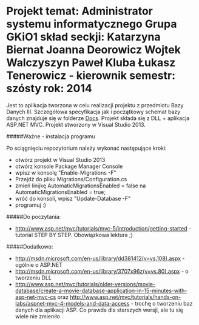 ﻿Projekt temat: Administrator systemu informatycznego
Grupa GKiO1
skład seckji: Katarzyna Biernat
	      Joanna Deorowicz
	      Wojtek Walczyszyn
	      Paweł Kluba
	      Łukasz Tenerowicz - kierownik
semestr: szósty
rok:     2014
=================

Jest to aplikacja tworzona w celu realizacji projektu z przedmiotu Bazy Danych III. Szczegółowa specyfikacja jak i początkowy schemat bazy danych znajduje się w folderze [Docs](https://github.com/konkit/UserManagementDLL/tree/master/Docs).
Projekt składa się z DLL + aplikacja ASP.NET MVC.
Projekt stworzony w Visual Studio 2013.


#####Ważne - instalacja programu

Po sciągnięciu repozytorium należy wykonać następujące kroki:
- otwórz projekt w Visual Studio 2013
- otwórz konsole Package Manager Console
- wpisz w konsolę "Enable-Migrations -F"
- Przejdź do pliku Migrations/Configuration.cs
- zmień linijkę AutomaticMigrationsEnabled = false na AutomaticMigrationsEnabled = true;
- wróć do konsoli, wpisz "Update-Database -F"
- programuj :)

#####Do poczytania:

- http://www.asp.net/mvc/tutorials/mvc-5/introduction/getting-started - tutorial STEP BY STEP. Obowiązkowa lektura ;)

#####Dodatkowo:

- http://msdn.microsoft.com/en-us/library/dd381412(v=vs.108).aspx - ogólnie o ASP.NET
- http://msdn.microsoft.com/en-us/library/3707x96z(v=vs.80).aspx - o tworzeniu DLL
- http://www.asp.net/mvc/tutorials/older-versions/movie-database/create-a-movie-database-application-in-15-minutes-with-asp-net-mvc-cs oraz http://www.asp.net/mvc/tutorials/hands-on-labs/aspnet-mvc-4-models-and-data-access - trochę o tworzeniu baz danych dla aplikacji ASP. Co prawda dla starszych wersji, ale tu się wiele nie zmieniło
